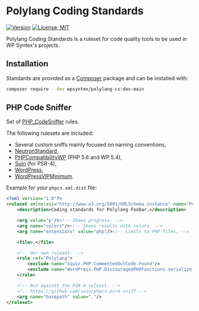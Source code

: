 # Polylang Coding Standards

[![Version](https://badgen.net/packagist/v/wpsyntex/polylang-cs)](https://packagist.org/packages/wpsyntex/polylang-cs)
[![License: MIT](https://badgen.net/github/license/polylang/polylang-cs)](https://github.com/polylang/polylang-cs/blob/main/LICENSE)

Polylang Coding Standards is a ruleset for code quality tools to be used in WP Syntex's projects.

## Installation

Standards are provided as a [Composer](https://getcomposer.org/) package and can be installed with:

```bash
composer require --dev wpsyntex/polylang-cs:dev-main
```

## PHP Code Sniffer

Set of [PHP_CodeSniffer](https://github.com/squizlabs/PHP_CodeSniffer) rules.

The following rulesets are included:

- Several custom sniffs mainly focused on naming conventions,
- [NeutronStandard](https://github.com/Automattic/phpcs-neutron-standard),
- [PHPCompatibilityWP](https://github.com/PHPCompatibility/PHPCompatibilityWP) (PHP 5.6 and WP 5.4),
- [Suin](https://github.com/suin/phpcs-psr4-sniff) (for PSR-4),
- [WordPress](https://github.com/WordPress/WordPress-Coding-Standards),
- [WordPressVIPMinimum](https://github.com/Automattic/VIP-Coding-Standards).

Example for your `phpcs.xml.dist` file:

```xml
<?xml version="1.0"?>
<ruleset xmlns:xsi="http://www.w3.org/2001/XMLSchema-instance" name="Polylang Foobar" xsi:noNamespaceSchemaLocation="https://raw.githubusercontent.com/squizlabs/PHP_CodeSniffer/master/phpcs.xsd">
    <description>Coding standards for Polylang Foobar.</description>

    <arg value="p"/><!-- Shows progress. -->
    <arg name="colors"/><!-- Shows results with colors. -->
    <arg name="extensions" value="php"/><!-- Limits to PHP files. -->

    <file>.</file>

    <!-- Our own ruleset. -->
    <rule ref="Polylang">
        <exclude name="Squiz.PHP.CommentedOutCode.Found"/>
        <exclude name="WordPress.PHP.DiscouragedPHPFunctions.serialize_serialize"/>
    </rule>

    <!-- Run against the PSR-4 ruleset. -->
    <!-- https://github.com/suin/phpcs-psr4-sniff -->
    <arg name="basepath" value="."/>
</ruleset>
```
